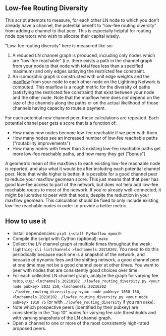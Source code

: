 Low-fee Routing Diversity
----
This script attempts to measure, for each other LN node to which you don't already have a channel, the potential benefit to "low-fee routing diversity" from adding a channel to that peer. This is especially helpful for routing node operators who wish to allocate their capital wisely.

"Low-fee routing diversity" here is measured like so:
1. A reduced LN channel graph is produced, including only nodes which are "low-fee reachable" (i.e. there exists a path in the channel graph from your node to that node with total fees less than a specified maximum) and only edges satisying the restricted fee constraint.
2. An isomorphic graph is constructed with unit edge weights and the [maxflow](https://en.wikipedia.org/wiki/Maximum_flow_problem) from your node to each other node on the Lightning Network is computed. This maxflow is a rough metric for the diversity of paths (satisfying the restricted fee constraint) that exist between your node and the other node. Note that the maxflow here does *not* depend on the size of the channels along the paths or on the actual likelihood of those channels having capacity to route a payment.

For each potential new channel peer, these calculations are repeated. Each potential chanel peer gets a score that is a function of:
* How many new nodes become low-fee reachable if we peer with them
* How many nodes see an increased number of low-fee reachable paths ("routability improvements")
* How many nodes with fewer than 3 existing low-fee reachable paths get more low-fee reachable paths, and how many they get ("bonus")

A geometric mean of the maxflows to each existing low-fee reachable node is reported, and also what it would be after including each potential channel peer. Note that while higher is better, it is possible for a good channel peer to reduce your maxflow geomean score. This just means that that peer has good low-fee access to part of the network, but does not help add low-fee reachable routes to most of the network. If you're already well-connected, it might be lucrative to peer with that node, despite the reduction in your maxflow geomean. This calculation should be fixed to only include existing low-fee reachable nodes in order to provide a better metric.

How to use it
----
* Install dependencies: `pip3 install PyMaxflow mpmath`
* Compile the script with Cython (optional): `make`
* Collect the LN channel graph at multiple times throughout the week: `lightning-cli listchannels >lnchannels.20210202`. You need to do this periodically because each one is a snapshot of the network, and because of dynamic fees and the shifting network, a good channel peer at one time may not be a good channel peer at other times. You want to peer with nodes that are consistently good choices over time.
* For each collected LN channel graph, analyze the graph for varying fee rates, e.g.: `<lnchannels.20210202 ./lowfee_routing_diversity.py <your node pubkey> 2033 250`, `<lnchannels.20210202 ./lowfee_routing_diversity.py <your node pubkey> 1050 150`, `<lnchannels.20210202 ./lowfee_routing_diversity.py <your node pubkey> 1010 75` (or with `./lowfee_routing_diversity` if you ran `make`).
* Note which prospective peers (identified by their pubkey) are consistently in the "top 10" nodes for varying fee rate threshholds and with varying snapshots of the LN channel graph.
* Open a channel to one or more of the most consistently high-rated proposed peers.
